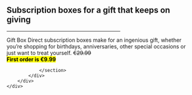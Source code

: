 <!-- callout and offer-->
<div class="container-fluid callout-container" style="height: 100vh; background: url('{% static 'images/backgroundimage.jpg' %}') center center / cover no-repeat fixed; display: flex; align-items: center; justify-content: center; position: relative;">
<div class="opaque-overlay">&nbsp;</div>
        <div class="row">
            <div class="col-12">
                <section class="callout jumbotron text-center">
                    <h1 class="jumbotron-header">Subscription boxes for a gift that keeps on giving</h1>
                    <hr class="block-divider block-divider--yellow" style="width: 300px;">
                    <p class="lead">Gift Box Direct subscription boxes make for an ingenious gift, whether you’re
                        shopping for
                        birthdays, anniversaries, other special occasions or just want to treat yourself.
                        <s class="d-none d-sm-inline">€29.99</s>
                        <span class="d-inline d-sm-none"><br></span>
                        <strong>
                            <mark>First order is €9.99</mark>
                        </strong>
                    </p>
                    
                </section>
            </div>
        </div>
    </div>
 <!--callout and offer-->

 